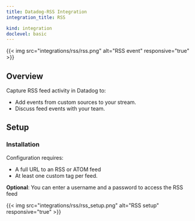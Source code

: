 ```yaml
---
title: Datadog-RSS Integration
integration_title: RSS

kind: integration
doclevel: basic
---
```


{{< img src="integrations/rss/rss.png" alt="RSS event" responsive="true" >}}

## Overview
Capture RSS feed activity in Datadog to:

  * Add events from custom sources to your stream.
  * Discuss feed events with your team.

## Setup
### Installation 

Configuration requires:

* A full URL to an RSS or ATOM feed 
* At least one custom tag per feed.

**Optional**: You can enter a username and a password to access the RSS feed

{{< img src="integrations/rss/rss_setup.png" alt="RSS setup" responsive="true" >}}